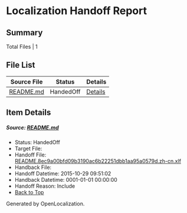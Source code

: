 # <a name='report-top'></a> Localization Handoff Report

## Summary
 Total Files | 1

## File List
 Source File | Status | Details 
 ----------- | ------ | ------- 
 [README.md](https://github.com/oltest/ALM/blob/a0d79d699b02d1f68a39064446ff0086a83c5882/README.md) | HandedOff | [Details](#b70a6bef95101b3ff849c50f0d7aaa6768a244d141)

## Item Details
##### <a name='b70a6bef95101b3ff849c50f0d7aaa6768a244d141'></a> Source: [README.md](https://github.com/oltest/ALM/blob/a0d79d699b02d1f68a39064446ff0086a83c5882/README.md)
* Status: HandedOff
* Target File: 
* Handoff File: [README.8ec9a00bfd09b3190ac6b22251dbb1aa95a0579d.zh-cn.xlf](https://github.com/OpenLocalizationOrg/olhandoff/blob/237ba4c59dcb2104e5ef7701c0d1b4ca8b3b1c1b/ol-handoff/oltest/ALM.zh-cn/master/README.8ec9a00bfd09b3190ac6b22251dbb1aa95a0579d.zh-cn.xlf)
* Handback File: 
* Handoff Datetime: 2015-10-29 09:51:02
* Handback Datetime: 0001-01-01 00:00:00
* Handoff Reason: Include
* [Back to Top](#report-top)


Generated by OpenLocalization.
